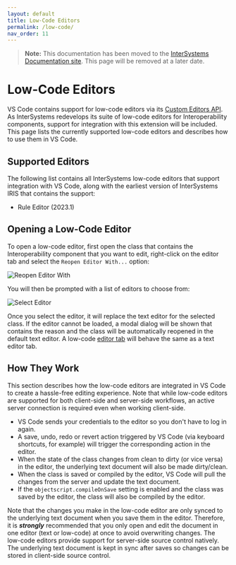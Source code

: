```yaml
---
layout: default
title: Low-Code Editors
permalink: /low-code/
nav_order: 11
---
```


> **Note:** This documentation has been moved to the [InterSystems Documentation site](https://docs.intersystems.com/components/csp/docbook/DocBook.UI.Page.cls?KEY=GVSCO_lowcode). This page will be removed at a later date.

# Low-Code Editors

VS Code contains support for low-code editors via its [Custom Editors API](https://code.visualstudio.com/api/extension-guides/custom-editors). As InterSystems redevelops its suite of low-code editors for Interoperability components, support for integration with this extension will be included. This page lists the currently supported low-code editors and describes how to use them in VS Code.

## Supported Editors

The following list contains all InterSystems low-code editors that support integration with VS Code, along with the earliest version of InterSystems IRIS that contains the support:

* Rule Editor (2023.1)

## Opening a Low-Code Editor

To open a low-code editor, first open the class that contains the Interoperability component that you want to edit, right-click on the editor tab and select the `Reopen Editor With...` option:

![Reopen Editor With](../assets/images/reopen-editor-with.png "reopen editor with")

You will then be prompted with a list of editors to choose from:

![Select Editor](../assets/images/low-code-select.png "select editor")

Once you select the editor, it will replace the text editor for the selected class. If the editor cannot be loaded, a modal dialog will be shown that contains the reason and the class will be automatically reopened in the default text editor. A low-code [editor tab](https://code.visualstudio.com/docs/getstarted/userinterface#_tabs) will behave the same as a text editor tab.

## How They Work

This section describes how the low-code editors are integrated in VS Code to create a hassle-free editing experience. Note that while low-code editors are supported for both client-side and server-side workflows, an active server connection is required even when working client-side.

* VS Code sends your credentials to the editor so you don't have to log in again.
* A save, undo, redo or revert action triggered by VS Code (via keyboard shortcuts, for example) will trigger the corresponding action in the editor.
* When the state of the class changes from clean to dirty (or vice versa) in the editor, the underlying text document will also be made dirty/clean.
* When the class is saved or compiled by the editor, VS Code will pull the changes from the server and update the text document.
* If the `objectscript.compileOnSave` setting is enabled and the class was saved by the editor, the class will also be compiled by the editor.

Note that the changes you make in the low-code editor are only synced to the underlying text document when you save them in the editor. Therefore, it is ***strongly*** recommended that you only open and edit the document in one editor (text or low-code) at once to avoid overwriting changes. The low-code editors provide support for server-side source control natively. The underlying text document is kept in sync after saves so changes can be stored in client-side source control.
